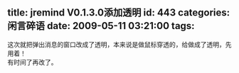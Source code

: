 title: jremind V0.1.3.0添加透明
id: 443
categories: 闲言碎语
date: 2009-05-11 03:21:00
tags:
---

这次就把弹出消息的窗口改成了透明，本来说是做鼠标穿透的，给做成了透明，先用着！
</br>有时间了再改了。
</br>
</br>
